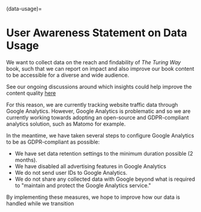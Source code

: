 (data-usage)=
# User Awareness Statement on Data Usage

We want to collect data on the reach and findability of _The Turing Way_ book, such that we can report on impact and also improve our book content to be accessible for a diverse and wide audience.

See our ongoing discussions around which insights could help improve the content quality [here](https://github.com/the-turing-way/the-turing-way/discussions/3713)

For this reason, we are currently tracking website traffic data through Google Analytics.
However, Google Analytics is problematic and so we are currently working towards adopting an open-source and GDPR-compliant analytics solution, such as Matomo for example.

In the meantime, we have taken several steps to configure Google Analytics to be as GDPR-compliant as possible:

- We have set data retention settings to the minimum duration possible (2 months).
- We have disabled all advertising features in Google Analytics
- We do not send user IDs to Google Analytics.
- We do not share any collected data with Google beyond what is required to "maintain and protect the Google Analytics service."

By implementing these measures, we hope to improve how our data is handled while we transition

